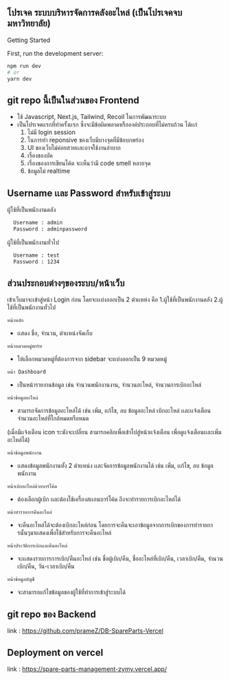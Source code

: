 
## โปรเจค ระบบบริหารจัดการคลังอะไหล่ (เป็นโปรเจคจบมหาวิทยาลัย)

Getting Started

First, run the development server:

```bash
npm run dev
# or
yarn dev
```

## git repo นี้เป็นในส่วนของ Frontend

- ใช้ Javascript, Next.js, Tailwind, Recoil ในการพัฒนาระบบ
- เป็นโปรเจคเเรกที่ทำครั้งเเรก ซึ่งจะมีข้อผิดพลาดหรือองค์ประกอบที่ไม่ครบถ้วน ได้เเก่
  1. ไม่มี login session
  2. ในการทำ reponsive ของเว็บมีบางจุดที่มีข้อบกพร่อง
  3. UI ของเว็บไม่ค่อยสวยเเละอาจใช้งานลำบาก
  4. เรื่องของบัค
  5. เรื่องของการเขียนโค้ด จะเห็นว่ามี code smell หลายจุด
  6. ข้อมูลไม่ realtime

## Username เเละ Password สำหรับเข้าสู่ระบบ 
ผู้ใช้ที่เป็นพนักงานคลัง
```bash
  Username : admin
  Password : adminpassword
```
ผู้ใช้ที่เป็นพนักงานทั่วไป
```bash
  Username : test
  Password : 1234
```
## ส่วนประกอบต่างๆของระบบ/หน้าเว็บ
เข้าเว็บมาจะเข้าสู่หน้า Login ก่อน โดยจะเเบ่งออกเป็น 2 ตำเเหห่ง คือ 1.ผู้ใช้ที่เป็นพนักงานคลัง 2.ผู้ใช้ที่เป็นพนักงานทั่วไป

`หน้าหลัก` 

  - เเสดง ชื่อ, จำนวน, ตำเเหน่งจัดเก็บ

`หน้าหมวดหมู่พาร์ท`

  - ให้เลือกหมวดหมู่ที่ต้องการจาก sidebar จะเเบ่งออกเป็น 9 หมวดหมู่
  
`หน้า Dashboard`

  - เป็นหน้ารายงานข้อมูล เช่น จำนวนพนักงานงาน, จำนวนอะไหล่, จำนวนการเบิกอะไหล่
  
`หน้าข้อมูลอะไหล่`

  - สามารถจัดการข้อมูลอะไหล่ได้ เช่น เพิ่ม, เเก้ไข, ลบ ข้อมูลอะไหล่ เบิกอะไหล่ เเละเเจ้งเตือนจำนวนอะไหล่ที่ใกล้หมดหรือหมด 
  
  (เมื่อมีเเจ้งเตือน icon ระฆังจะเปลี่ยน สามารถคลิกเพื่อเข้าไปสู่หน้าเเจ้งเตือน เพื่อดูเเจ้งเตือนเเละเพิ่มอะไหล่ได้)
  
`หน้าข้อมูลพนักงาน`

  - เเสดงข้อมูลพนักงานทั้ง 2 ตำเเหน่ง เเละจัดการข้อมูลพนักงานได้ เช่น เพิ่ม, เเก้ไข, ลบ ข้อมูลพนักงาน
  
`หน้าเบิกอะไหล่ด้วยบาร์โค้ด`

  - ต้องเลือกผู้เบิก เเละต้องใช้เครื่องสเเกนบาร์โค้ด ถึงจะทำรายการเบิกอะไหล่ได้
  
`หน้าทำรายการคืนอะไหล่`

  - จะคืนอะไหล่ได้จะต้องเบิกอะไหล่ก่อน โดยการจะคืนจะเอาข้อมูลจากการเบิกของการทำรายการนั้นๆมาเเสดงเพื่อใช้สำหรับการจะคืนอะไหล่
  
`หน้าประวัติการเบิกเเละคืนอะไหล่`

  - จะเเสดงรายการการเบิก/คืนอะไหล่ เช่น ชื่อผู้เบิก/คืน, ชื่ออะไหล่ที่เบิก/คืน, เวลาเบิก/คืน, จำนวนเบิก/คืน, วัน-เวลาเบิก/คืน
  
`หน้าข้อมูลบัญชี`

  - จะสามารถเเก้ไขข้อมูลของผู้ใช้ที่ทำการเข้าสู่ระบบได้
  
## git repo ของ Backend
link : https://github.com/prameZ/DB-SpareParts-Vercel

## Deployment on vercel
link : https://spare-parts-management-zymy.vercel.app/

